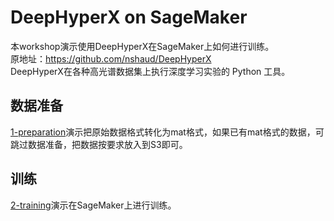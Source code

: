# DeepHyperX on SageMaker
本workshop演示使用DeepHyperX在SageMaker上如何进行训练。  
原地址：https://github.com/nshaud/DeepHyperX  
DeepHyperX在各种高光谱数据集上执行深度学习实验的 Python 工具。
## 数据准备
[1-preparation](1-preparation)演示把原始数据格式转化为mat格式，如果已有mat格式的数据，可跳过数据准备，把数据按要求放入到S3即可。
## 训练
[2-training](2-training)演示在SageMaker上进行训练。
